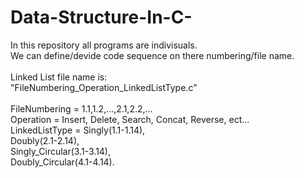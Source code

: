 # Data-Structure-In-C-
In this repository all programs are indivisuals.
<br>
We can define/devide code sequence on there numbering/file name.
<br><br>
Linked List file name is:<br> 
"FileNumbering_Operation_LinkedListType.c"
<br><br>
FileNumbering = 1.1,1.2,...,2.1,2.2,...
<br>
Operation = Insert, Delete, Search, Concat, Reverse, ect...
<br>
LinkedListType = Singly(1.1-1.14),<br>
                 Doubly(2.1-2.14),<br>
                 Singly_Circular(3.1-3.14),<br> 
                 Doubly_Circular(4.1-4.14).
